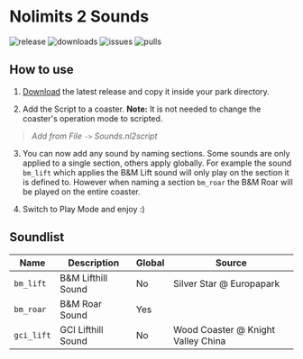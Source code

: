 # Nolimits 2 Sounds

![release](https://img.shields.io/github/release/emonadeo/nolimits2sounds.svg)
![downloads](https://img.shields.io/github/downloads/emonadeo/nolimits2sounds/total.svg)
![issues](https://img.shields.io/github/issues/emonadeo/nolimits2sounds.svg)
![pulls](https://img.shields.io/github/issues-pr-closed/emonadeo/nolimits2sounds.svg)

## How to use

1. [Download](https://github.com/Emonadeo/Nolimits2Sounds/releases/latest) the latest release and copy it inside your park directory.

2. Add the Script to a coaster. **Note:** It is not needed to change the coaster's operation mode to scripted.
> *Add from File* `->` *Sounds.nl2script*

3. You can now add any sound by naming sections. Some sounds are only applied to a single section, others apply globally.
For example the sound `bm_lift` which applies the B&M Lift sound will only play on the section it is defined to. However when naming a section `bm_roar` the B&M Roar will be played on the entire coaster.

4. Switch to Play Mode and enjoy :)

## Soundlist

| Name          | Description        | Global | Source                             |
| ------------- | ------------------ | ------ | ---------------------------------- |
| `bm_lift`     | B&M Lifthill Sound | No     | Silver Star @ Europapark           |
| `bm_roar`     | B&M Roar Sound     | Yes    |                                    |
| `gci_lift`    | GCI Lifthill Sound | No     | Wood Coaster @ Knight Valley China |

